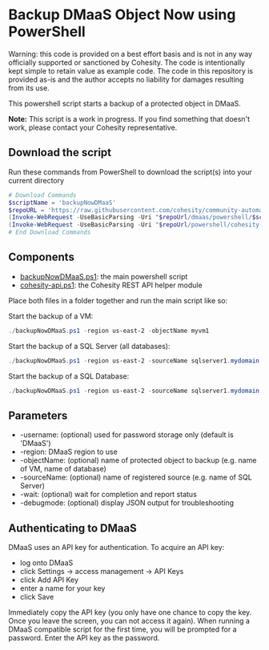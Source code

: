 # Backup DMaaS Object Now using PowerShell

Warning: this code is provided on a best effort basis and is not in any way officially supported or sanctioned by Cohesity. The code is intentionally kept simple to retain value as example code. The code in this repository is provided as-is and the author accepts no liability for damages resulting from its use.

This powershell script starts a backup of a protected object in DMaaS.

**Note:** This script is a work in progress. If you find something that doesn't work, please contact your Cohesity representative.

## Download the script

Run these commands from PowerShell to download the script(s) into your current directory

```powershell
# Download Commands
$scriptName = 'backupNowDMaaS'
$repoURL = 'https://raw.githubusercontent.com/cohesity/community-automation-samples/main'
(Invoke-WebRequest -UseBasicParsing -Uri "$repoUrl/dmaas/powershell/$scriptName/$scriptName.ps1").content | Out-File "$scriptName.ps1"; (Get-Content "$scriptName.ps1") | Set-Content "$scriptName.ps1"
(Invoke-WebRequest -UseBasicParsing -Uri "$repoUrl/powershell/cohesity-api/cohesity-api.ps1").content | Out-File cohesity-api.ps1; (Get-Content cohesity-api.ps1) | Set-Content cohesity-api.ps1
# End Download Commands
```

## Components

* [backupNowDMaaS.ps1](https://raw.githubusercontent.com/cohesity/community-automation-samples/main/dmaas/powershell/backupNowDMaaS/backupNowDMaaS.ps1): the main powershell script
* [cohesity-api.ps1](https://raw.githubusercontent.com/cohesity/community-automation-samples/main/powershell/cohesity-api/cohesity-api.ps1): the Cohesity REST API helper module

Place both files in a folder together and run the main script like so:

Start the backup of a VM:

```powershell
./backupNowDMaaS.ps1 -region us-east-2 -objectName myvm1
```

Start the backup of a SQL Server (all databases):

```powershell
./backupNowDMaaS.ps1 -region us-east-2 -sourceName sqlserver1.mydomain.net
```

Start the backup of a SQL Database:

```powershell
./backupNowDMaaS.ps1 -region us-east-2 -sourceName sqlserver1.mydomain.net -objectName MSSQLSERVER\mydb
```

## Parameters

* -username: (optional) used for password storage only (default is 'DMaaS')
* -region: DMaaS region to use
* -objectName: (optional) name of protected object to backup (e.g. name of VM, name of database)
* -sourceName: (optional) name of registered source (e.g. name of SQL Server)
* -wait: (optional) wait for completion and report status
* -debugmode: (optional) display JSON output for troubleshooting

## Authenticating to DMaaS

DMaaS uses an API key for authentication. To acquire an API key:

* log onto DMaaS
* click Settings -> access management -> API Keys
* click Add API Key
* enter a name for your key
* click Save

Immediately copy the API key (you only have one chance to copy the key. Once you leave the screen, you can not access it again). When running a DMaaS compatible script for the first time, you will be prompted for a password. Enter the API key as the password.
